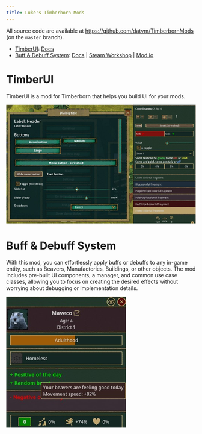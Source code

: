 ```yaml
---
title: Luke's Timberborn Mods
---
```


All source code are available at https://github.com/datvm/TimberbornMods (on the `master` branch).

- [TimberUI](#timberui): [Docs](./TimberUI)
- [Buff & Debuff System](#buff--debuff-system): [Docs](./BuffDebuff) \| [Steam Workshop](https://steamcommunity.com/sharedfiles/filedetails/?id=3433810580) \| [Mod.io](https://mod.io/g/timberborn/m/buff-debuff-system)

# TimberUI

TimberUI is a mod for Timberborn that helps you build UI for your mods.

![TimberUI](./img/timberui.jpg)

# Buff & Debuff System

With this mod, you can effortlessly apply buffs or debuffs to any in-game entity, such as Beavers, Manufactories, Buildings, or other objects. The mod includes pre-built UI components, a manager, and common use case classes, allowing you to focus on creating the desired effects without worrying about debugging or implementation details.

![Buff & Debuff System](./img/buffdemo.jpg)